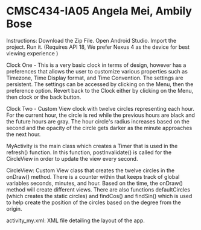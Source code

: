 CMSC434-IA05
Angela Mei, Ambily Bose
============

Instructions:
Download the Zip File.
Open Android Studio.
Import the project. 
Run it. (Requires API 18, We prefer Nexus 4 as the device for best viewing experience )


Clock One - This is a very basic clock in terms of design, however has a preferences that allows the user to customize various properties such as Timezone, Time Display format, and Time Convention. The settings are persistent. The settings can be accessed by clicking on the Menu, then the preference option. Revert back to the Clock either by clicking on the Menu, then clock or the back button.

Clock Two - Custom View clock with twelve circles representing each hour. For the current hour, the circle is red while the previous hours are black and the future hours are gray. The hour circle's radius increases based on the second and the opacity of the circle gets darker as the minute approaches the next hour. 

MyActivity is the main class which creates a Timer that is used in the refresh() function. In this function, postInvalidate() is called for the CircleView in order to update the view every second. 

CircleView: Custom View class that creates the twelve circles in the onDraw() method. There is a counter within that keeps track of global variables seconds, minutes, and hour. Based on the time, the onDraw() method will create different views. There are also functions defaultCircles (which creates the static circles) and findCos() and findSin() which is used to help create the position of the circles based on the degree from the origin. 

activity_my.xml: XML file detailing the layout of the app. 

